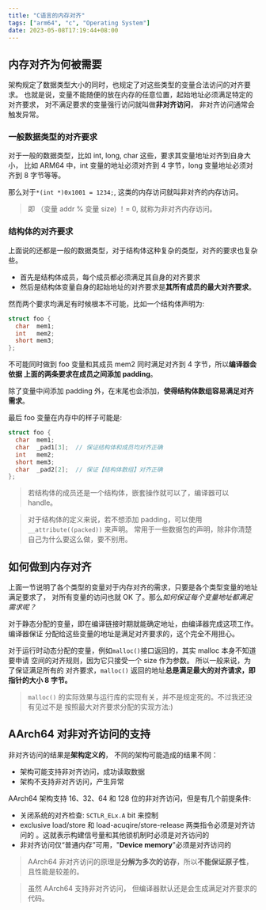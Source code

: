 ```yaml
---
title: "C语言的内存对齐"
tags: ["arm64", "c", "Operating System"]
date: 2023-05-08T17:19:44+08:00
---
```


## 内存对齐为何被需要

架构规定了数据类型大小的同时，也规定了对这些类型的变量合法访问的对齐要求。
也就是说，变量不能随便的放在内存的任意位置，起始地址必须满足特定的对齐要求，
对不满足要求的变量强行访问就叫做**非对齐访问**， 非对齐访问通常会触发异常。

### 一般数据类型的对齐要求

对于一般的数据类型，比如 int, long, char 这些，要求其变量地址对齐到自身大小，
比如 ARM64 中，int 变量的地址必须对齐到 4 字节，long 变量地址必须对齐到 8 字节等等。

那么对于`*(int *)0x1001 = 1234;`, 这类的内存访问就叫非对齐的内存访问。

> 即 （变量 addr % 变量 size) ！= 0, 就称为非对齐内存访问。

### 结构体的对齐要求

上面说的还都是一般的数据类型，对于结构体这种复杂的类型，对齐的要求也复杂些。

- 首先是结构体成员，每个成员都必须满足其自身的对齐要求
- 然后是结构体变量自身的起始地址的对齐要求是**其所有成员的最大对齐要求**。

然而两个要求均满足有时候根本不可能，比如一个结构体声明为:

```c
struct foo {
  char  mem1;
  int   mem2;
  short mem3;
};
```

不可能同时做到 foo 变量和其成员 mem2 同时满足对齐到 4 字节，所以**编译器会依据
上面的两条要求在成员之间添加 padding**。

除了变量中间添加 padding 外，在末尾也会添加，**使得结构体数组容易满足对齐需求**。

最后 foo 变量在内存中的样子可能是:

```c
struct foo {
  char  mem1;
  char  _pad1[3];  // 保证结构体和成员均对齐正确
  int   mem2;
  short mem3;
  char  _pad2[2];  // 保证【结构体数组】对齐正确
};
```

> 若结构体的成员还是一个结构体，嵌套操作就可以了，编译器可以 handle。

> 对于结构体的定义来说，若不想添加 padding，可以使用`__attribute((packed))`
> 来声明。 常用于一些数据包的声明，除非你清楚自己为什么要这么做，要不别用。

## 如何做到内存对齐

上面一节说明了各个类型的变量对于内存对齐的需求，只要是各个类型变量的地址满足要求了，
对所有变量的访问也就 OK 了。那么*如何保证每个变量地址都满足需求呢？*

对于静态分配的变量，即在编译链接时期就能确定地址，由编译器完成这项工作。编译器保证
分配给这些变量的地址是满足对齐要求的，这个完全不用担心。

对于运行时动态分配的变量，例如`malloc()`接口返回的，其实 malloc 本身不知道要申请
空间的对齐规则，因为它只接受一个 size 作为参数。 所以一般来说，为了保证满足所有的
对齐要求，`malloc()` 返回的地址**总是满足最大的对齐请求，即指针的大小 8 字节。**

> `malloc()` 的实际效果与运行库的实现有关，并不是规定死的。不过我还没有见过不是
> 按照最大对齐要求分配的实现方法:)

## AArch64 对非对齐访问的支持

非对齐访问的结果是**架构定义的**， 不同的架构可能造成的结果不同：

- 架构可能支持非对齐访问，成功读取数据
- 架构不支持非对齐访问，产生异常

AArch64 架构支持 16、32、64 和 128 位的非对齐访问，但是有几个前提条件:

- 关闭系统的对齐检查: `SCTLR_ELx.A` bit 来控制
- exclusive load/store 和 load-acuqire/store-release 两类指令必须是对齐访问的
  。这就表示构建信号量和其他锁机制时必须是对齐访问的
- 非对齐访问仅“普通内存”可用，"**Device memory**"必须是对齐访问的

> AArch64 非对齐访问的原理是**分解为多次的访存**，所以**不能保证原子性**，且性能是较差的。

> 虽然 AArch64 支持非对齐访问， 但编译器默认还是会生成满足对齐要求的代码。
